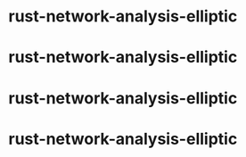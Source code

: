 # rust-network-analysis-elliptic
# rust-network-analysis-elliptic
# rust-network-analysis-elliptic
# rust-network-analysis-elliptic
